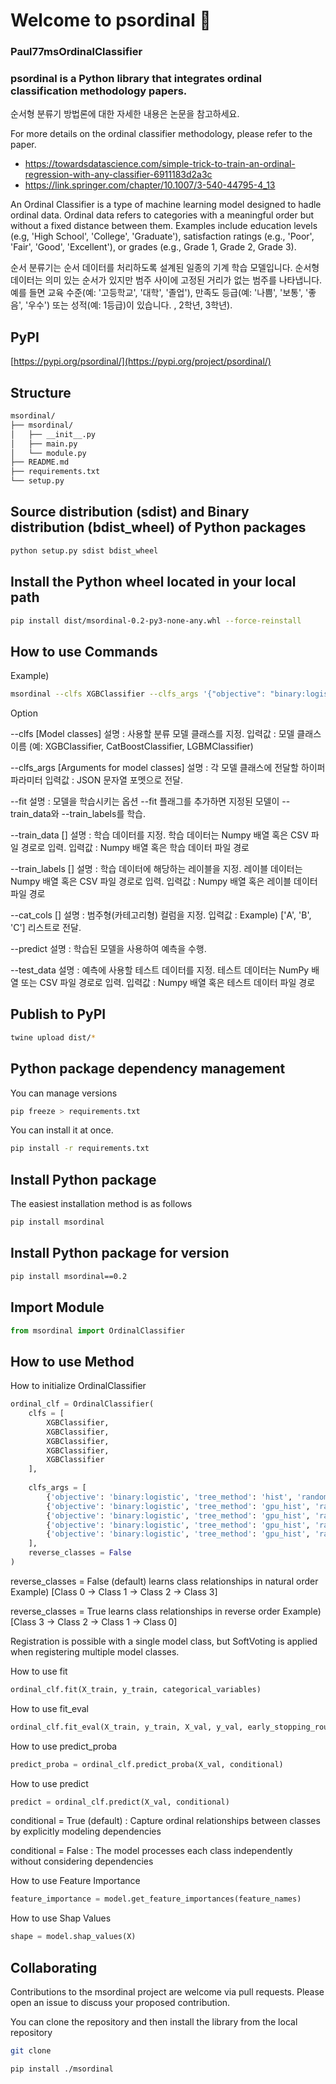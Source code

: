 # Welcome to psordinal 👋

### **P**aul77m**sOrdinal**Classifier

### **psordinal** is a Python library that integrates ordinal classification methodology papers.

순서형 분류기 방법론에 대한 자세한 내용은 논문을 참고하세요.

For more details on the ordinal classifier methodology, please refer to the paper.

 - https://towardsdatascience.com/simple-trick-to-train-an-ordinal-regression-with-any-classifier-6911183d2a3c
 - https://link.springer.com/chapter/10.1007/3-540-44795-4_13

An Ordinal Classifier is a type of machine learning model designed to hadle ordinal data. Ordinal data refers to categories with a meaningful order but without a fixed distance between them. Examples include education levels (e.g, 'High School', 'College', 'Graduate'), satisfaction ratings (e.g., 'Poor', 'Fair', 'Good', 'Excellent'), or grades (e.g., Grade 1, Grade 2, Grade 3).

순서 분류기는 순서 데이터를 처리하도록 설계된 일종의 기계 학습 모델입니다. 순서형 데이터는 의미 있는 순서가 있지만 범주 사이에 고정된 거리가 없는 범주를 나타냅니다. 예를 들면 교육 수준(예: '고등학교', '대학', '졸업'), 만족도 등급(예: '나쁨', '보통', '좋음', '우수') 또는 성적(예: 1등급)이 있습니다. , 2학년, 3학년).

## PyPI
[https://pypi.org/psordinal/](https://pypi.org/project/psordinal/)

## Structure

```bash
msordinal/
├── msordinal/
│   ├── __init__.py
│   ├── main.py
│   └── module.py
├── README.md
├── requirements.txt
└── setup.py
```

## Source distribution (sdist) and Binary distribution (bdist_wheel) of Python packages

```bash
python setup.py sdist bdist_wheel
```

## Install the Python wheel located in your local path

```bash
pip install dist/msordinal-0.2-py3-none-any.whl --force-reinstall
```

## How to use Commands

Example)

```bash
msordinal --clfs XGBClassifier --clfs_args '{"objective": "binary:logistic"}' --reverse_classes False --fit --train_data "[[1, 2, 3], [4, 5, 6], [7, 8, 9], [10, 11, 12]]" --train_labels "[0, 1, 2, 3]" --cat_cols None --predict --test_data "[[4, 5, 6], [7, 8, 9]]"
```

Option

--clfs [Model classes]
설명 : 사용할 분류 모델 클래스를 지정.
입력값 : 모델 클래스 이름 (예: XGBClassifier, CatBoostClassifier, LGBMClassifier)

--clfs_args [Arguments for model classes]
설명 : 각 모델 클래스에 전달할 하이퍼파라미터
입력값 : JSON 문자열 포멧으로 전달.

--fit
설명 : 모델을 학습시키는 옵션 --fit 플래그를 추가하면 지정된 모델이 --train_data와 --train_labels를 학습.

--train_data []
설명 : 학습 데이터를 지정. 학습 데이터는 Numpy 배열 혹은 CSV 파일 경로로 입력.
입력값 : Numpy 배열 혹은 학습 데이터 파일 경로

--train_labels []
설명 : 학습 데이터에 해당하는 레이블을 지정. 레이블 데이터는 Numpy 배열 혹은 CSV 파일 경로로 입력.
입력값 : Numpy 배열 혹은 레이블 데이터 파일 경로

--cat_cols []
설명 : 범주형(카테고리형) 컬럼을 지정.
입력값 : Example) ['A', 'B', 'C'] 리스트로 전달.

--predict
설명 : 학습된 모델을 사용하여 예측을 수행.

--test_data
설명 : 예측에 사용할 테스트 데이터를 지정. 테스트 데이터는 NumPy 배열 또는 CSV 파일 경로로 입력.
입력값 : Numpy 배열 혹은 테스트 데이터 파일 경로

## Publish to PyPI

```bash
twine upload dist/*
```

## Python package dependency management

You can manage versions

```bash
pip freeze > requirements.txt
```

You can install it at once.

```bash
pip install -r requirements.txt
```

## Install Python package

The easiest installation method is as follows

```bash
pip install msordinal
```

## Install Python package for version

```bash
pip install msordinal==0.2
```

## Import Module

```python
from msordinal import OrdinalClassifier
```

## How to use Method

How to initialize OrdinalClassifier

```python
ordinal_clf = OrdinalClassifier(
    clfs = [
        XGBClassifier,
        XGBClassifier,
        XGBClassifier,
        XGBClassifier,
        XGBClassifier
    ],
    
    clfs_args = [
        {'objective': 'binary:logistic', 'tree_method': 'hist', 'random_state': 42, 'use_label_encoder': False, 'enable_categorical': True},
        {'objective': 'binary:logistic', 'tree_method': 'gpu_hist', 'random_state': 0, 'use_label_encoder': False, 'enable_categorical': True},
        {'objective': 'binary:logistic', 'tree_method': 'gpu_hist', 'random_state': 7, 'use_label_encoder': False, 'enable_categorical': True},
        {'objective': 'binary:logistic', 'tree_method': 'gpu_hist', 'random_state': 123, 'use_label_encoder': False, 'enable_categorical': True},
        {'objective': 'binary:logistic', 'tree_method': 'gpu_hist', 'random_state': 20, 'use_label_encoder': False, 'enable_categorical': True},
    ],
    reverse_classes = False
)
```

reverse_classes = False (default) learns class relationships in natural order
Example) [Class 0 -> Class 1 -> Class 2 -> Class 3] 

reverse_classes = True learns class relationships in reverse order
Example) [Class 3 -> Class 2 -> Class 1 -> Class 0]

Registration is possible with a single model class, but SoftVoting is applied when registering multiple model classes.

How to use fit

```python
ordinal_clf.fit(X_train, y_train, categorical_variables)
```

How to use fit_eval

```python
ordinal_clf.fit_eval(X_train, y_train, X_val, y_val, early_stopping_round, categorical_variables)
```

How to use predict_proba

```python
predict_proba = ordinal_clf.predict_proba(X_val, conditional)
```

How to use predict

```python
predict = ordinal_clf.predict(X_val, conditional)
```

conditional = True (default) : Capture ordinal relationships between classes by explicitly modeling dependencies

conditional = False : The model processes each class independently without considering dependencies

How to use Feature Importance

```python
feature_importance = model.get_feature_importances(feature_names)
```

How to use Shap Values

```python
shape = model.shap_values(X)
```

## Collaborating

Contributions to the msordinal project are welcome via pull requests. Please open an issue to discuss your proposed contribution.

You can clone the repository and then install the library from the local repository

```bash
git clone 
```

```bash
pip install ./msordinal
```
